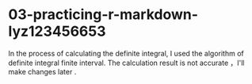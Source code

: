 # 03-practicing-r-markdown-lyz123456653

In the process of calculating the definite integral, I used the algorithm of definite integral finite interval. The calculation result is not accurate ，I'll make changes later .
